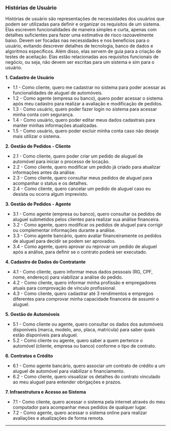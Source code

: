 ### Histórias de Usuário

Histórias de usuário são representações de necessidades dos usuários que podem ser utilizadas para definir e organizar os requisitos de um sistema. Elas escrevem funcionalidades de maneira simples e curta, apenas com detalhes suficientes para fazer uma estimativa de risco razoavelmente baixo. Devem ser focadas nas necessidades e nos benefícios para o usuário, evitando descrever detalhes de tecnologia, banco de dados e algoritmos específicos. Além disso, elas servem de guia para a criação de testes de aceitação. Elas estão relacionadas aos requisitos funcionais de negócio, ou seja, não devem ser escritas para um sistema e sim para o usuário.

**1. Cadastro de Usuário**
- 1.1 - Como cliente, quero me cadastrar no sistema para poder acessar as funcionalidades de aluguel de automóveis.
- 1.2 - Como agente (empresa ou banco), quero poder acessar o sistema após meu cadastro para realizar a avaliação e modificação de pedidos.
- 1.3 - Como usuário, quero poder fazer login no sistema para acessar minha conta com segurança.
- 1.4 - Como usuário, quero poder editar meus dados cadastrais para manter minhas informações atualizadas.
- 1.5 - Como usuário, quero poder excluir minha conta caso não deseje mais utilizar o sistema.
  
**2. Gestão de Pedidos - Cliente**
- 2.1 - Como cliente, quero poder criar um pedido de aluguel de automóvel para iniciar o processo de locação.
- 2.2 - Como cliente, quero modificar um pedido já criado para atualizar informações antes da análise.
- 2.3 - Como cliente, quero consultar meus pedidos de aluguel para acompanhar o status e os detalhes.
- 2.4 - Como cliente, quero cancelar um pedido de aluguel caso eu desista ou ocorra algum imprevisto.
  
**3. Gestão de Pedidos - Agente**
- 3.1 - Como agente (empresa ou banco), quero consultar os pedidos de aluguel submetidos pelos clientes para realizar sua análise financeira.
- 3.2 - Como agente, quero modificar os pedidos de aluguel para corrigir ou complementar informações durante a análise.
- 3.3 - Como agente bancário, quero avaliar financeiramente os pedidos de aluguel para decidir se podem ser aprovados.
- 3.4 - Como agente, quero aprovar ou reprovar um pedido de aluguel após a análise, para definir se o contrato poderá ser executado.
  
**4. Cadastro de Dados do Contratante**
- 4.1 - Como cliente, quero informar meus dados pessoais (RG, CPF, nome, endereço) para viabilizar a análise do pedido.
- 4.2 - Como cliente, quero informar minha profissão e empregadores atuais para comprovação de vínculo profissional.
- 4.3 - Como cliente, quero cadastrar até 3 rendimentos e empregos diferentes para comprovar minha capacidade financeira de assumir o aluguel.
  
**5. Gestão de Automóveis**
- 5.1 - Como cliente ou agente, quero consultar os dados dos automóveis disponíveis (marca, modelo, ano, placa, matrícula) para saber quais estão disponíveis para aluguel.
- 5.2 - Como cliente ou agente, quero saber a quem pertence o automóvel (cliente, empresa ou banco) conforme o tipo de contrato.

**6. Contratos e Crédito**
- 6.1 - Como agente bancário, quero associar um contrato de crédito a um aluguel de automóvel para viabilizar o financiamento.
- 6.2 - Como cliente, quero visualizar os detalhes do contrato vinculado ao meu aluguel para entender obrigações e prazos.

**7. Infraestrutura e Acesso ao Sistema**
- 7.1 - Como cliente, quero acessar o sistema pela internet através do meu computador para acompanhar meus pedidos de qualquer lugar.
- 7.2 - Como agente, quero acessar o sistema online para realizar avaliações e atualizações de forma remota.

---

